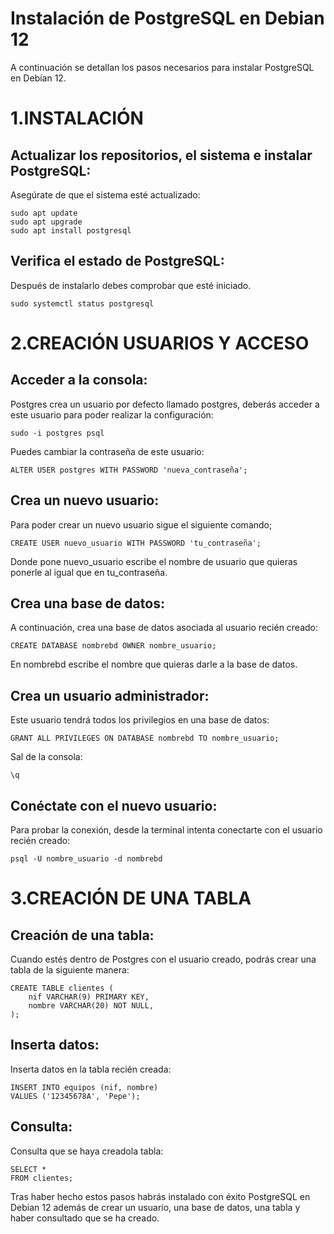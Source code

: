 # Instalación de PostgreSQL en Debian 12

A continuación se detallan los pasos necesarios para instalar PostgreSQL en Debian 12.

# 1.INSTALACIÓN
## Actualizar los repositorios, el sistema e instalar PostgreSQL:
Asegúrate de que el sistema esté actualizado:
```
sudo apt update
sudo apt upgrade
sudo apt install postgresql
```
## Verifica el estado de PostgreSQL:
Después de instalarlo debes comprobar que esté iniciado.
```
sudo systemctl status postgresql
```
# 2.CREACIÓN USUARIOS Y ACCESO
## Acceder a la consola:
Postgres crea un usuario por defecto llamado postgres, deberás acceder a este usuario para poder realizar la configuración:
```
sudo -i postgres psql
```
Puedes cambiar la contraseña de este usuario:
```
ALTER USER postgres WITH PASSWORD 'nueva_contraseña';
```
## Crea un nuevo usuario:
Para poder crear un nuevo usuario sigue el siguiente comando;
```
CREATE USER nuevo_usuario WITH PASSWORD 'tu_contraseña';
```
Donde pone nuevo_usuario escribe el nombre de usuario que quieras ponerle al igual que en tu_contraseña.

## Crea una base de datos:
A continuación, crea una base de datos asociada al usuario recién creado:
```
CREATE DATABASE nombrebd OWNER nombre_usuario;
```
En nombrebd escribe el nombre que quieras darle a la base de datos.

## Crea un usuario administrador:
Este usuario tendrá todos los privilegios en una base de datos:
```
GRANT ALL PRIVILEGES ON DATABASE nombrebd TO nombre_usuario;
```
Sal de la consola:
```
\q
```
## Conéctate con el nuevo usuario: 
Para probar la conexión, desde la terminal intenta conectarte con el usuario recién creado:
```
psql -U nombre_usuario -d nombrebd
```
# 3.CREACIÓN DE UNA TABLA
## Creación de una tabla: 
Cuando estés dentro de Postgres con el usuario creado, podrás crear una tabla de la siguiente manera: 
```
CREATE TABLE clientes (
    nif VARCHAR(9) PRIMARY KEY,
    nombre VARCHAR(20) NOT NULL,
);
```
## Inserta datos:
Inserta datos en la tabla recién creada:
```
INSERT INTO equipos (nif, nombre)
VALUES ('12345678A', 'Pepe');
```
## Consulta:
Consulta que se haya creadola tabla: 
```
SELECT *
FROM clientes;
```
Tras haber hecho estos pasos habrás instalado con éxito PostgreSQL en Debian 12 además de crear un usuario, una base de datos, una tabla y haber consultado que se ha creado. 

